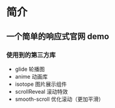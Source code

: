# 简介

## 一个简单的响应式官网 demo

### 使用到的第三方库

- glide 轮播图
- anime 动画库
- isotope 图片展示组件
- scrollReveal 滚动特效
- smooth-scroll 优化滚动（更加平滑）
